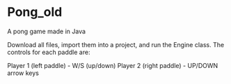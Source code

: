 # Pong_old
A pong game made in Java 

Download all files, import them into a project, and run the Engine class.
The controls for each paddle are:

Player 1 (left paddle) - W/S (up/down)
Player 2 (right paddle) - UP/DOWN arrow keys 
